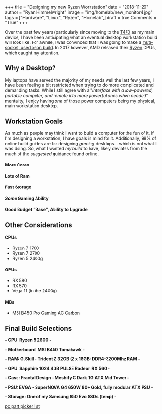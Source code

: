 +++
title  = "Designing my new Ryzen Workstation"
date   = "2018-11-20"
author = "Ryan Himmelwright"
image  = "img/homelab/new_monitor4.jpg"
tags   = ["Hardware", "Linux", "Ryzen", "Homelab",]
draft  = true
Comments = "True"
+++

Over the past few years (particularly since moving to the [T470](../my-t470/)
as my main device, I have been anticipating what an eventual desktop
workstation build will look like. For awhile, I was convinced that I was going
to make a [muti-socket, used xeon
build](https://www.techspot.com/review/1155-affordable-dual-xeon-pc/). In 2017
however, AMD released their [Ryzen](https://en.wikipedia.org/wiki/Ryzen)
CPUs, which caught my attention.

<!--more-->

## Why a Desktop?

My laptops have served the majority of my needs well the last few years, I have
been feeling a bit restricted when trying to do more complicated and demanding
tasks. While I still agree with a "*interface with a low-powered, portable
computer, and remote into more powerful ones when needed*" mentality, I enjoy
having *one* of those power computers being my physical, main workstation
desktop.

## Workstation Goals

As much as people may think I want to build a computer for the fun of it, if
I'm designing a workstation, I have goals in mind for it. Additionally, 98% of
online build guides are for designing *gaming* desktops... which is not what I
was doing. So, what I wanted *my build* to have, likely deviates from the
much of the *suggested* guidance found online.

#### More Cores
#### Lots of Ram
#### Fast Storage
#### *Some* Gaming Ability
#### Good Budget "Base", Ability to Upgrade

## Other Considerations

#### CPUs
- Ryzen 7 1700
- Ryzen 7 2700
- Ryzen 5 2400g

#### GPUs
- RX 580
- RX 570
- Vega 11 (in the 2400g)

#### MBs
- MSI B450 Pro Gaming AC Carbon

## Final Build Selections

**- CPU: Ryzen 5 2600 -**

**- Motherboard: MSI B450 Tomahawk -**

**- RAM: G.Skill - Trident Z 32GB (2 x 16GB) DDR4-3200Mhz RAM -**

**- GPU: Sapphire 1024 4GB PULSE Radeon RX 560 -**

**- Case: Fractal Design - Meshify C Dark TG ATX Mid Tower -**

**- PSU: EVGA - SuperNOVA G4 650W 80+ Gold, fully modular ATX PSU -**

**- Storage: One of my Samsung 850 Evo SSDs (temp) -**

[pc part picker
list](https://pcpartpicker.com/user/himmelwr/saved/#view=MhbcYJ)
